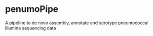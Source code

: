 # penumoPipe
A pipeline to de novo assembly, annotate and serotype pneumococcal Illumina sequencing data 
